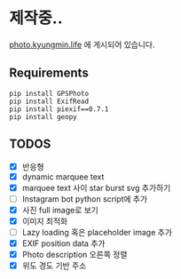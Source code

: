 # 제작중..

[photo.kyungmin.life](https://photo.kyungmin.life) 에 게시되어 있습니다.

## Requirements

    pip install GPSPhoto
    pip install ExifRead
    pip install piexif==0.7.1
    pip install geopy

## TODOS

- [x] 반응형
- [x] dynamic marquee text
- [x] marquee text 사이 star burst svg 추가하기
- [ ] Instagram bot python script에 추가
- [x] 사진 full image로 보기
- [x] 이미지 최적화
- [ ] Lazy loading 혹은 placeholder image 추가
- [x] EXIF position data 추가
- [x] Photo description 오른쪽 정렬
- [x] 위도 경도 기반 주소